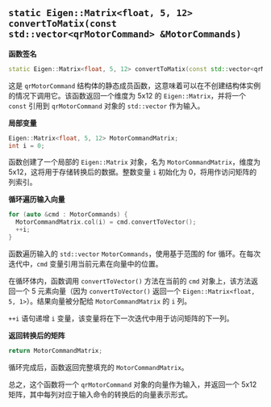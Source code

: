 ## `static Eigen::Matrix<float, 5, 12> convertToMatix(const std::vector<qrMotorCommand> &MotorCommands)`

**函数签名**

```cpp
static Eigen::Matrix<float, 5, 12> convertToMatix(const std::vector<qrMotorCommand> &MotorCommands)
```

这是 `qrMotorCommand` 结构体的静态成员函数，这意味着可以在不创建结构体实例的情况下调用它。该函数返回一个维度为 5x12 的 `Eigen::Matrix`，并将一个 `const` 引用到 `qrMotorCommand` 对象的 `std::vector` 作为输入。

**局部变量**

```cpp
Eigen::Matrix<float, 5, 12> MotorCommandMatrix;
int i = 0;
```

函数创建了一个局部的 `Eigen::Matrix` 对象，名为 `MotorCommandMatrix`，维度为 5x12，这将用于存储转换后的数据。整数变量 `i` 初始化为 0，将用作访问矩阵的列索引。

**循环遍历输入向量**

```cpp
for (auto &cmd : MotorCommands) {
  MotorCommandMatrix.col(i) = cmd.convertToVector();
  ++i;
}
```

函数遍历输入的 `std::vector` `MotorCommands`，使用基于范围的 for 循环。在每次迭代中，`cmd` 变量引用当前元素在向量中的位置。

在循环体内，函数调用 `convertToVector()` 方法在当前的 `cmd` 对象上，该方法返回一个 5 元素向量（因为 `convertToVector()` 返回一个 `Eigen::Matrix<float, 5, 1>`）。结果向量被分配给 `MotorCommandMatrix` 的 `i` 列。

`++i` 语句递增 `i` 变量，该变量将在下一次迭代中用于访问矩阵的下一列。

**返回转换后的矩阵**

```cpp
return MotorCommandMatrix;
```

循环完成后，函数返回完整填充的 `MotorCommandMatrix`。

总之，这个函数将一个 `qrMotorCommand` 对象的向量作为输入，并返回一个 5x12 矩阵，其中每列对应于输入命令的转换后的向量表示形式。
